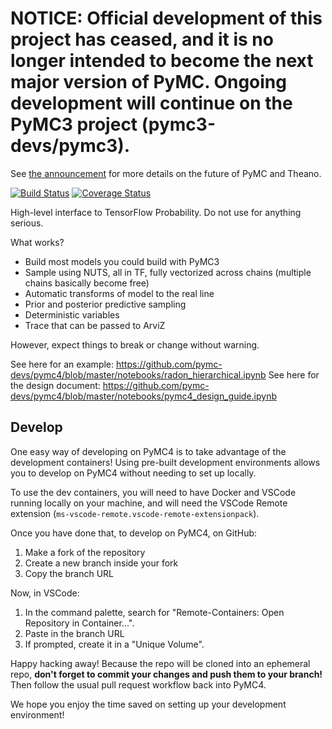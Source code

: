 # NOTICE: Official development of this project has ceased, and it is no longer intended to become the next major version of PyMC. Ongoing development will continue on the PyMC3 project (pymc3-devs/pymc3).

See [the announcement](https://pymc-devs.medium.com/the-future-of-pymc3-or-theano-is-dead-long-live-theano-d8005f8a0e9b) for more details on the future of PyMC and Theano.

[![Build Status](https://dev.azure.com/pymc-devs/pymc4/_apis/build/status/pymc-devs.pymc4?branchName=master)](https://dev.azure.com/pymc-devs/pymc4/_build/latest?definitionId=1&branchName=master)
[![Coverage Status](https://codecov.io/gh/pymc-devs/pymc4/branch/master/graph/badge.svg)](https://codecov.io/gh/pymc-devs/pymc4)

High-level interface to TensorFlow Probability. Do not use for anything serious.

What works?

 * Build most models you could build with PyMC3
 * Sample using NUTS, all in TF, fully vectorized across chains (multiple chains basically become free)
 * Automatic transforms of model to the real line
 * Prior and posterior predictive sampling
 * Deterministic variables
 * Trace that can be passed to ArviZ

However, expect things to break or change without warning.

See here for an example: https://github.com/pymc-devs/pymc4/blob/master/notebooks/radon_hierarchical.ipynb
See here for the design document: https://github.com/pymc-devs/pymc4/blob/master/notebooks/pymc4_design_guide.ipynb

## Develop

One easy way of developing on PyMC4 is to take advantage of the development containers! 
Using pre-built development environments allows you to develop on PyMC4 without needing to set up locally.

To use the dev containers, you will need to have Docker and VSCode running locally on your machine, 
and will need the VSCode Remote extension (`ms-vscode-remote.vscode-remote-extensionpack`).

Once you have done that, to develop on PyMC4, on GitHub:

1. Make a fork of the repository
2. Create a new branch inside your fork
3. Copy the branch URL

Now, in VSCode:

1. In the command palette, search for "Remote-Containers: Open Repository in Container...".
2. Paste in the branch URL
3. If prompted, create it in a "Unique Volume".

Happy hacking away! 
Because the repo will be cloned into an ephemeral repo,
**don't forget to commit your changes and push them to your branch!**
Then follow the usual pull request workflow back into PyMC4.

We hope you enjoy the time saved on setting up your development environment!
